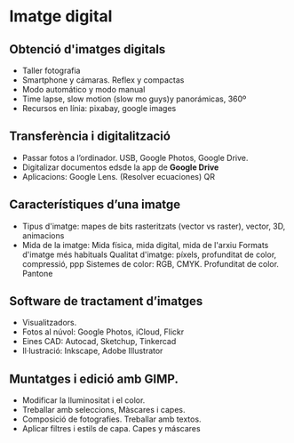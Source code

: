 

# Imatge digital

## Obtenció d'imatges digitals 

- Taller fotografia
- Smartphone y cámaras. Reflex y compactas
- Modo automático y modo manual
- Time lapse, slow motion (slow mo guys)y panorámicas, 360º
- Recursos en línia: pixabay, google images

## Transferència i digitalització

- Passar fotos a l’ordinador. USB, Google Photos, Google Drive.
- Digitalizar documentos edsde la app de **Google Drive**
- Aplicacions: Google Lens. (Resolver ecuaciones) QR

## Característiques d’una imatge

- Tipus d'imatge: mapes de bits rasteritzats  (vector vs raster), vector, 3D, animacions
- Mida de la imatge: Mida física, mida digital, mida de l'arxiu
Formats d'imatge més habituals
Qualitat d'imatge: píxels, profunditat de color, compressió, ppp
Sistemes de color: RGB, CMYK. Profunditat de color. Pantone

## Software de tractament d’imatges

- Visualitzadors.
- Fotos al núvol: Google Photos, iCloud, Flickr
- Eines CAD: Autocad, Sketchup, Tinkercad
- Il·lustració: Inkscape, Adobe Illustrator

## Muntatges i edició amb GIMP. 



- Modificar la lluminositat i el color.  
- Treballar amb seleccions, Màscares i capes. 
- Composició de fotografies.  Treballar amb textos.  
- Aplicar filtres i estils de capa. Capes y máscares



